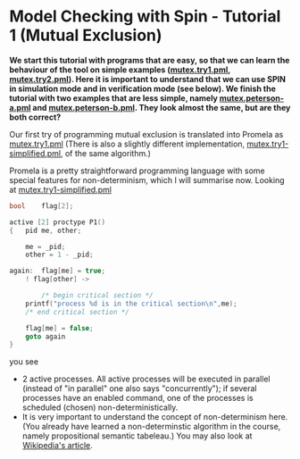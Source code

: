# Model Checking with Spin - Tutorial 1 (Mutual Exclusion)

<b>We start this tutorial with programs that are easy, so that we can learn the behaviour of the tool on simple examples 
([mutex.try1.pml](src/mutex.try1.pml), [mutex.try2.pml](src/mutex.try2.pml)). 
Here it is important to understand that we can use SPIN in simulation mode and in verification mode (see below).
We finish the tutorial with two examples that are less simple, namely <a href="src/mutex.peterson-a.pml">mutex.peterson-a.pml</a> and 
<a href="src/mutex.peterson-b.pml">mutex.peterson-b.pml</a>. They look almost the same, but are they both correct? </b>

Our first try of programming mutual exclusion is translated into
Promela as [mutex.try1.pml](src/mutex.try1.pml) (There is
also a slightly different implementation, [mutex.try1-simplified.pml](src/mutex.try1-simplified.pml), of the same algorithm.) 

Promela is a pretty straightforward programming language with some special features
for non-determinism, which I will summarise now. Looking at [mutex.try1-simplified.pml](src/mutex.try1-simplified.pml)

```c
bool	flag[2];

active [2] proctype P1()
{	pid me, other;

	me = _pid;
	other = 1 - _pid;

again:	flag[me] = true; 
	! flag[other] ->

        /* begin critical section */
	printf("process %d is in the critical section\n",me); 
	/* end critical section */

	flag[me] = false;
	goto again
}
```

you see 

- 2 active processes. All active processes will be executed in
parallel (instead of "in parallel" one also says "concurrently"); if
several processes have an enabled command, one of the processes is
scheduled (chosen) non-deterministically. 
- It is very important to
understand the concept of non-determinism here. (You already have
learned a non-determinstic algorithm in the course, namely
propositional semantic tabeleau.) You may also look at <a href="http://en.wikipedia.org/wiki/Nondeterministic_algorithm">Wikipedia's
article</a>.</li>




